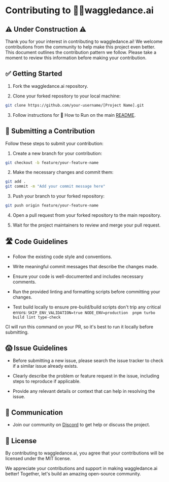 # Contributing to 🐝💃waggledance.ai

## ⚠️ Under Construction ⚠️

Thank you for your interest in contributing to waggledance.ai! We welcome contributions from the community to help make this project even better. This document outlines the contribution pattern we follow. Please take a moment to review this information before making your contribution.

## ✅ Getting Started

1. Fork the waggledance.ai repository.

2. Clone your forked repository to your local machine:

```bash
git clone https://github.com/your-username/[Project Name].git
```

3. Follow instructions for 🏃 How to Run on the main [README](./README.md).

## 📩 Submitting a Contribution

Follow these steps to submit your contribution:

1. Create a new branch for your contribution:

```bash
git checkout -b feature/your-feature-name
```

2. Make the necessary changes and commit them:

```bash
git add .
git commit -m "Add your commit message here"
```

3. Push your branch to your forked repository:

```bash
git push origin feature/your-feature-name
```

4. Open a pull request from your forked repository to the main repository.

5. Wait for the project maintainers to review and merge your pull request.

## 🛣️ Code Guidelines

- Follow the existing code style and conventions.

- Write meaningful commit messages that describe the changes made.

- Ensure your code is well-documented and includes necessary comments.

- Run the provided linting and formatting scripts before committing your changes.

- Test build locally to ensure pre-build/build scripts don't trip any critical errors: `SKIP_ENV_VALIDATION=true NODE_ENV=production  pnpm turbo build lint type-check`

CI will run this command on your PR, so it's best to run it locally before submitting.

## 😱 Issue Guidelines

- Before submitting a new issue, please search the issue tracker to check if a similar issue already exists.

- Clearly describe the problem or feature request in the issue, including steps to reproduce if applicable.

- Provide any relevant details or context that can help in resolving the issue.

## 🦜 Communication

- Join our community on [Discord](https://discord.gg/ttt9YmhQU6) to get help or discuss the project.

## 📃 License

By contributing to waggledance.ai, you agree that your contributions will be licensed under the MIT license.

We appreciate your contributions and support in making waggledance.ai better! Together, let's build an amazing open-source community.
